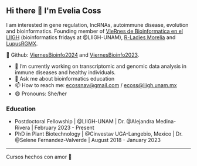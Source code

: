 ## Hi there 👋 I'm Evelia Coss

I am interested in gene regulation, lncRNAs, autoimmune disease, evolution and bioinformatics. Founding member of [VieRnes de Bioinformatica en el LIIGH](https://viernesbioinformatica.github.io/) (bioinformatics fridays at @LIIGH-UNAM), [R-Ladies Morelia](https://r-ladies-morelia.github.io/) and [LupusRGMX](https://lupusrgmx.liigh.unam.mx/quienes-somos.html).

🌟 Github: [ViernesBioinfo2024](https://github.com/EveliaCoss/ViernesBioinfo2024) and [ViernesBioinfo2023](https://github.com/EveliaCoss/ViernesBioinfo2023).

- 🔭 I’m currently working on transcriptomic and genomic data analysis in immune diseases and healthy individuals. 
- 💬 Ask me about bioinformatics education
- 📫 How to reach me: ecossnav@gmail.com / ecoss@liigh.unam.mx
- 😄 Pronouns: She/her

### Education

- Postdoctoral Fellowship | @LIIGH-UNAM | Dr. @Alejandra Medina-Rivera | February 2023 - Present
- PhD in Plant Biotechnology | @Cinvestav UGA-Langebio, Mexico | Dr. @Selene Fernandez-Valverde | August 2018 - January 2023

-----------------------------------------------
Cursos hechos con amor 💜

